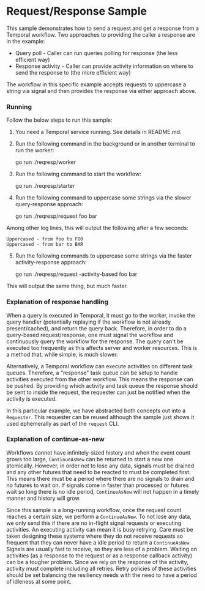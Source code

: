 # Request/Response Sample

This sample demonstrates how to send a request and get a response from a Temporal workflow. Two approaches to providing
the caller a response are in the example:

* Query poll - Caller can run queries polling for response (the less efficient way)
* Response activity - Caller can provide activity information on where to send the response to (the more efficient way)

The workflow in this specific example accepts requests to uppercase a string via signal and then provides the response
via either approach above.

### Running

Follow the below steps to run this sample:

1) You need a Temporal service running. See details in README.md.

2) Run the following command in the background or in another terminal to run the worker:

    go run ./reqresp/worker

3) Run the following command to start the workflow:

    go run ./reqresp/starter

4) Run the following command to uppercase some strings via the slower query-response approach:

    go run ./reqresp/request foo bar

Among other log lines, this will output the following after a few seconds:

    Uppercased - from foo to FOO
    Uppercased - from bar to BAR

5) Run the following commands to uppercase some strings via the faster activity-response approach:

    go run ./reqresp/request -activity-based foo bar

This will output the same thing, but much faster.

### Explanation of response handling

When a query is executed in Temporal, it must go to the worker, invoke the query handler (potentially replaying if the
workflow is not already present/cached), and return the query back. Therefore, in order to do a query-based
request/response, one must signal the workflow and continuously query the workflow for the response. The query can't be
executed too frequently as this affects server and worker resources. This is a method that, while simple, is much
slower.

Alternatively, a Temporal workflow can execute activities on different task queues. Therefore, a "response" task queue
can be setup to handle activities executed from the other workflow. This means the response can be pushed. By providing
which activity and task queue the response should be sent to inside the request, the requester can just be notified when
the activity is executed.

In this particular example, we have abstracted both concepts out into a `Requester`. This requester can be reused
although the sample just shows it used ephemerally as part of the `request` CLI.

### Explanation of continue-as-new

Workflows cannot have infinitely-sized history and when the event count grows too large, `ContinueAsNew` can be returned
to start a new one atomically. However, in order not to lose any data, signals must be drained and any other futures
that need to be reacted to must be completed first. This means there must be a period where there are no signals to
drain and no futures to wait on. If signals come in faster than processed or futures wait so long there is no idle
period, `ContinueAsNew` will not happen in a timely manner and history will grow.

Since this sample is a long-running workflow, once the request count reaches a certain size, we perform a
`ContinueAsNew`. To not lose any data, we only send this if there are no in-flight signal requests or executing
activities. An executing activity can mean it is busy retrying. Care must be taken designing these systems where they do
not receive requests so frequent that they can never have a idle period to return a `ContinueAsNew`. Signals are usually
fast to receive, so they are less of a problem. Waiting on activities (as a response to the request or as a response
callback activity) can be a tougher problem. Since we rely on the response of the activity, activity must complete
including all retries. Retry policies of these activities should be set balancing the resiliency needs with the need to
have a period of idleness at some point.